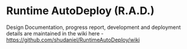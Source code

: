 # Runtime AutoDeploy (R.A.D.)

Design Documentation, progress report, development and deployment details are maintained in the wiki here - 
https://github.com/shudaniel/RuntimeAutoDeploy/wiki 
